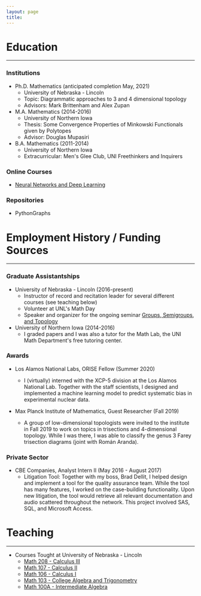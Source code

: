 ```yaml
---
layout: page
title: 
---
```


# Education
---
### Institutions
* Ph.D. Mathematics (anticipated completion May, 2021)
    * University of Nebraska - Lincoln
    * Topic: Diagrammatic approaches to 3 and 4 dimensional topology
    * Advisors: Mark Brittenham and Alex Zupan
* M.A. Mathematics (2014-2016)
    * University of Northern Iowa
    * Thesis: Some Convergence Properties of Minkowski Functionals given by Polytopes
    * Advisor: Douglas Mupasiri
* B.A. Mathematics (2011-2014)
    * University of Northern Iowa
    * Extracurricular: Men's Glee Club, UNI Freethinkers and Inquirers

### Online Courses
* [Neural Networks and Deep Learning](https://coursera.org/share/aa99e775e3fc44408ef517ec7dd5202d)

### Repositories
* PythonGraphs

# Employment History / Funding Sources
---
### Graduate Assistantships 
* University of Nebraska - Lincoln (2016-present)
    * Instructor of record and recitation leader for several different courses (see teaching below)
    * Volunteer at UNL's Math Day
    * Speaker and organizer for the ongoing seminar [Groups, Semigroups, and Topology](https://www.math.unl.edu/groups-semigroups-and-topology)
* University of Northern Iowa (2014-2016)
    * I graded papers and I was also a tutor for the Math Lab, the UNI Math Department's free tutoring center.

### Awards
* Los Alamos National Labs, ORISE Fellow (Summer 2020)
    * I (virtually) interned with the XCP-5 division at the Los Alamos National Lab. Together with the staff scientists, I designed and implemented a machine learning model to predict systematic bias in experimental nuclear data.

* Max Planck Institute of Mathematics, Guest Researcher (Fall 2019)
    * A group of low-dimensional topologists were invited to the institute in Fall 2019 to work on topics in trisections and 4-dimensional topology. While I was there, I was able to classify the genus 3 Farey trisection diagrams (joint with Román Aranda).

### Private Sector

* CBE Companies, Analyst Intern II (May 2016 - August 2017)
    * Litigation Tool: Together with my boss, Brad Dellit, I helped design and implement a tool for the quality assurance team. While the tool has many features, I worked on the case-building functionality. Upon new litigation, the tool would retrieve all relevant documentation and audio scattered throughout the network. This project involved SAS, SQL, and Microsoft Access.

# Teaching
---
* Courses Tought at University of Nebraska - Lincoln
    * [Math 208 - Calculus III](https://bulletin.unl.edu/courses/MATH/208)
    * [Math 107 - Calculus II](https://bulletin.unl.edu/courses/MATH/107)
    * [Math 106 - Calculus I](https://bulletin.unl.edu/courses/MATH/106)
    * [Math 103 - College Algebra and Trigonometry](https://bulletin.unl.edu/courses/MATH/103)
    * [Math 100A - Intermediate Algebra](https://bulletin.unl.edu/courses/MATH/100A)
